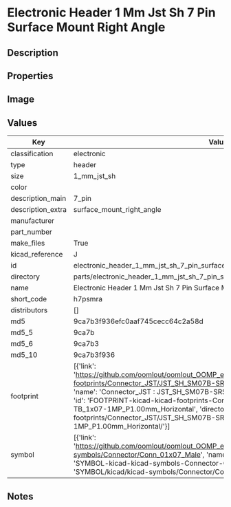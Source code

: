 # Electronic Header 1 Mm Jst Sh 7 Pin Surface Mount Right Angle

## Description

## Properties


## Image


## Values

| Key | Value |
| --- | --- |
| classification | electronic |
| type | header |
| size | 1_mm_jst_sh |
| color |  |
| description_main | 7_pin |
| description_extra | surface_mount_right_angle |
| manufacturer |  |
| part_number |  |
| make_files | True |
| kicad_reference | J |
| id | electronic_header_1_mm_jst_sh_7_pin_surface_mount_right_angle |
| directory | parts/electronic_header_1_mm_jst_sh_7_pin_surface_mount_right_angle |
| name | Electronic Header 1 Mm Jst Sh 7 Pin Surface Mount Right Angle |
| short_code | h7psmra |
| distributors | [] |
| md5 | 9ca7b3f936efc0aaf745cecc64c2a58d |
| md5_5 | 9ca7b |
| md5_6 | 9ca7b3 |
| md5_10 | 9ca7b3f936 |
| footprint | [{'link': 'https://github.com/oomlout/oomlout_OOMP_eda_V2/tree/main/FOOTPRINT/kicad/kicad-footprints/Connector_JST/JST_SH_SM07B-SRSS-TB_1x07-1MP_P1.00mm_Horizontal', 'name': 'Connector_JST : JST_SH_SM07B-SRSS-TB_1x07-1MP_P1.00mm_Horizontal', 'id': 'FOOTPRINT-kicad-kicad-footprints-Connector_JST-JST_SH_SM07B-SRSS-TB_1x07-1MP_P1.00mm_Horizontal', 'directory': 'FOOTPRINT/kicad/kicad-footprints/Connector_JST/JST_SH_SM07B-SRSS-TB_1x07-1MP_P1.00mm_Horizontal/'}] |
| symbol | [{'link': 'https://github.com/oomlout/oomlout_OOMP_eda_V2/tree/main/SYMBOL/kicad/kicad-symbols/Connector/Conn_01x07_Male', 'name': 'Connector : Conn_01x07_Male', 'id': 'SYMBOL-kicad-kicad-symbols-Connector-Conn_01x07_Male', 'directory': 'SYMBOL/kicad/kicad-symbols/Connector/Conn_01x07_Male/'}] |

## Notes

